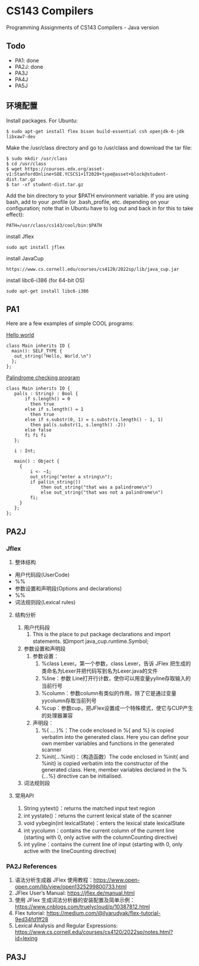 # CS143 Compilers
Programming Assignments of CS143 Compilers - Java version

## Todo

- PA1: done
- PA2J: done
- PA3J
- PA4J
- PA5J

## 环境配置
Install packages. For Ubuntu:
```shell
$ sudo apt-get install flex bison build-essential csh openjdk-6-jdk libxaw7-dev
```
Make the /usr/class directory and go to /usr/class and download the tar file:
```shell
$ sudo mkdir /usr/class
$ cd /usr/class
$ wget https://courses.edx.org/asset-v1:StanfordOnline+SOE.YCSCS1+1T2020+type@asset+block@student-dist.tar.gz
$ tar -xf student-dist.tar.gz
```

Add the bin directory to your $PATH environment variable. If you are using bash, add to your .profile (or .bash_profile, etc. depending on your configuration; note that in Ubuntu have to log out and back in for this to take effect):
```shell
PATH=/usr/class/cs143/cool/bin:$PATH
```

install Jflex
```shell
sudo apt install jflex
```
install JavaCup
```shell
https://www.cs.cornell.edu/courses/cs4120/2022sp/lib/java_cup.jar
```
install libc6-i386 (for 64-bit OS)
```shell
sudo apt-get install libc6-i386
```


## PA1
 Here are a few examples of simple COOL programs:

 [Hello world](./examples/hello_world.cl)
 ``` cool
 class Main inherits IO {
   main(): SELF_TYPE {
	out_string("Hello, World.\n")
   };
};
 ```
 
 [Palindrome checking program](./examples/palindrome.cl)
 ``` cool
 class Main inherits IO {
    pal(s : String) : Bool {
	    if s.length() = 0 
          then true
	    else if s.length() = 1 
          then true
	    else if s.substr(0, 1) = s.substr(s.length() - 1, 1) 
          then pal(s.substr(1, s.length() -2))
	    else false
	    fi fi fi
    };

    i : Int;

    main() : Object {
      {
          i <- ~1;
          out_string("enter a string\n");
          if pal(in_string())
              then out_string("that was a palindrome\n")
              else out_string("that was not a palindrome\n")
          fi;
      }
    };
};

 ```


## PA2J

### Jflex
1. 整体结构
  - 用户代码段(UserCode)
  - %%
  - 参数设置和声明段(Options and declarations)
  - %%
  - 词法规则段(Lexical rules)
2. 结构分析
   1. 用户代码段
      1. This is the place to put package declarations and import statements. 如import java_cup.runtime.Symbol;
   2. 参数设置和声明段
      1. 参数设置：
         1. %class Lexer。第一个参数，class Lexer，告诉 JFlex 把生成的类命名为Lexer并把代码写到名为Lexer.java的文件
         2. %line：参数 Line打开行计数，使你可以用变量yyline存取输入的当前行号
         3. %column：参数column有类似的作用，除了它是通过变量yycolumn存取当前列号
         4. %cup：参数cup，把JFlex设置成一个特殊模式，使它与CUP产生的处理器兼容
      2. 声明段：
         1. %{ ... }%：The code enclosed in %{ and %} is copied verbatim into the generated class. Here you can define your own member variables and functions in the generated scanner
         2. %init{...%init}：（构造函数）The code enclosed in %init{ and %init} is copied verbatim into the constructor of the generated class. Here, member variables declared in the %{...%} directive can be initialised.
   3. 词法规则段

3. 常用API
   1. String yytext()：returns the matched input text region
   2. int yystate()：returns the current lexical state of the scanner
   3. void yybegin(int lexicalState)：enters the lexical state lexicalState
   4. int yycolumn：contains the current column of the current line (starting with 0, only active with the columnCounting directive)
   5. int yyline：contains the current line of input (starting with 0, only active with the lineCounting directive)

### PA2J References
1. 语法分析生成器 JFlex 使用教程：https://www.open-open.com/lib/view/open1325299800733.html
2. JFlex User’s Manual: https://jflex.de/manual.html
3. 使用 JFlex 生成词法分析器的安装配置及简单示例：https://www.cnblogs.com/truelycloud/p/10387812.html
4. Flex tutorial: https://medium.com/@ilyarudyak/flex-tutorial-9ed34fd1ff28
5. Lexical Analysis and Regular Expressions: https://www.cs.cornell.edu/courses/cs4120/2022sp/notes.html?id=lexing

## PA3J